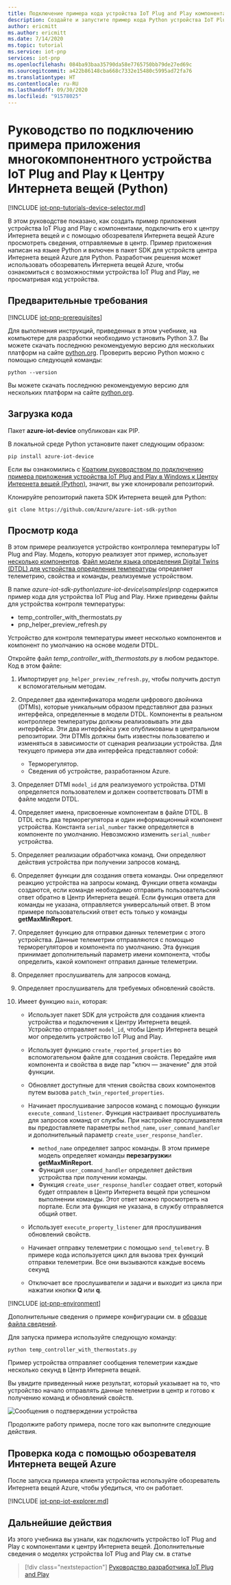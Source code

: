 ```yaml
---
title: Подключение примера кода устройства IoT Plug and Play компонента Python к Центру Интернета вещей | Документация Майкрософт
description: Создайте и запустите пример кода Python устройства IoT Plug and Play, который использует несколько компонентов и подключается к центру Интернета вещей. С помощью обозревателя Интернета вещей Azure просматривайте сведения, отправленные устройством в центр.
author: ericmitt
ms.author: ericmitt
ms.date: 7/14/2020
ms.topic: tutorial
ms.service: iot-pnp
services: iot-pnp
ms.openlocfilehash: 084ba93baa35790da58e7765750bb79de27ed69c
ms.sourcegitcommit: a422b86148cba668c7332e15480c5995ad72fa76
ms.translationtype: HT
ms.contentlocale: ru-RU
ms.lasthandoff: 09/30/2020
ms.locfileid: "91578025"
---
```

# <a name="tutorial-connect-a-sample-iot-plug-and-play-multiple-component-device-application-to-iot-hub-python"></a>Руководство по подключению примера приложения многокомпонентного устройства IoT Plug and Play к Центру Интернета вещей (Python)

[!INCLUDE [iot-pnp-tutorials-device-selector.md](../../includes/iot-pnp-tutorials-device-selector.md)]

В этом руководстве показано, как создать пример приложения устройства IoT Plug and Play с компонентами, подключить его к центру Интернета вещей и с помощью обозревателя Интернета вещей Azure просмотреть сведения, отправляемые в центр. Пример приложения написан на языке Python и включен в пакет SDK для устройств центра Интернета вещей Azure для Python. Разработчик решения может использовать обозреватель Интернета вещей Azure, чтобы ознакомиться с возможностями устройства IoT Plug and Play, не просматривая код устройства.

## <a name="prerequisites"></a>Предварительные требования

[!INCLUDE [iot-pnp-prerequisites](../../includes/iot-pnp-prerequisites.md)]

Для выполнения инструкций, приведенных в этом учебнике, на компьютере для разработки необходимо установить Python 3.7. Вы можете скачать последнюю рекомендуемую версию для нескольких платформ на сайте [python.org](https://www.python.org/). Проверить версию Python можно с помощью следующей команды:  

```cmd/sh
python --version
```

Вы можете скачать последнюю рекомендуемую версию для нескольких платформ на сайте [python.org](https://www.python.org/).

## <a name="download-the-code"></a>Загрузка кода

Пакет **azure-iot-device** опубликован как PIP.

В локальной среде Python установите пакет следующим образом:

```cmd/sh
pip install azure-iot-device
```

Если вы ознакомились с [Кратким руководством по подключению примера приложения устройства IoT Plug and Play в Windows к Центру Интернета вещей (Python)](quickstart-connect-device-python.md), значит, вы уже клонировали репозиторий.

Клонируйте репозиторий пакета SDK Интернета вещей для Python:

```cmd/sh
git clone https://github.com/Azure/azure-iot-sdk-python
```

## <a name="review-the-code"></a>Просмотр кода

В этом примере реализуется устройство контроллера температуры IoT Plug and Play. Модель, которую реализует этот пример, использует [несколько компонентов](concepts-components.md). [Файл модели языка определения Digital Twins (DTDL) для устройства определения температуры](https://github.com/Azure/opendigitaltwins-dtdl/blob/master/DTDL/v2/samples/TemperatureController.json) определяет телеметрию, свойства и команды, реализуемые устройством.

В папке *azure-iot-sdk-python\azure-iot-device\samples\pnp* содержится пример кода для устройства IoT Plug and Play. Ниже приведены файлы для устройства контроля температуры:

- temp_controller_with_thermostats.py
- pnp_helper_preview_refresh.py

Устройство для контроля температуры имеет несколько компонентов и компонент по умолчанию на основе модели DTDL.

Откройте файл *temp_controller_with_thermostats.py* в любом редакторе. Код в этом файле:

1. Импортирует `pnp_helper_preview_refresh.py`, чтобы получить доступ к вспомогательным методам.

1. Определяет два идентификатора модели цифрового двойника (DTMIs), которые уникальным образом представляют два разных интерфейса, определенные в модели DTDL. Компоненты в реальном контроллере температуры должны реализовывать эти два интерфейса. Эти два интерфейса уже опубликованы в центральном репозитории. Эти DTMIs должны быть известны пользователю и изменяться в зависимости от сценария реализации устройства. Для текущего примера эти два интерфейса представляют собой:

    - Терморегулятор.
    - Сведения об устройстве, разработанном Azure.

1. Определяет DTMI `model_id` для реализуемого устройства. DTMI определяется пользователем и должен соответствовать DTMI в файле модели DTDL.

1. Определяет имена, присвоенные компонентам в файле DTDL. В DTDL есть два терморегулятора и один информационный компонент устройства. Константа `serial_number` также определяется в компоненте по умолчанию. Невозможно изменить `serial_number` устройства.

1. Определяет реализации обработчика команд. Они определяют действия устройства при получении запросов команд.

1. Определяет функции для создания ответа команды. Они определяют реакцию устройства на запросы команд. Функции ответа команды создаются, если команде необходимо отправить пользовательский ответ обратно в Центр Интернета вещей. Если функция ответа для команды не указана, отправляется универсальный ответ. В этом примере пользовательский ответ есть только у команды **getMaxMinReport**.

1. Определяет функцию для отправки данных телеметрии с этого устройства. Данные телеметрии отправляются с помощью терморегуляторов и компонента по умолчанию. Эта функция принимает дополнительный параметр имени компонента, чтобы определить, какой компонент отправил данные телеметрии.

1. Определяет прослушиватель для запросов команд.

1. Определяет прослушиватель для требуемых обновлений свойств.

1. Имеет функцию `main`, которая:

    - Использует пакет SDK для устройств для создания клиента устройства и подключения к Центру Интернета вещей. Устройство отправляет `model_id`, чтобы Центр Интернета вещей мог определить устройство IoT Plug and Play.

    - Использует функцию `create_reported_properties` во вспомогательном файле для создания свойств. Передайте имя компонента и свойства в виде пар "ключ — значение" для этой функции.

    - Обновляет доступные для чтения свойства своих компонентов путем вызова `patch_twin_reported_properties`.

    - Начинает прослушивание запросов команд с помощью функции `execute_command_listener`. Функция настраивает прослушиватель для запросов команд от службы. При настройке прослушивателя вы предоставляете параметры `method_name`, `user_command_handler` и дополнительный параметр `create_user_response_handler`.
        - `method_name` определяет запрос команды. В этом примере модель определяет команды **перезагрузки**и **getMaxMinReport**.
        - Функция `user_command_handler` определяет действия устройства при получении команды.
        - Функция `create_user_response_handler` создает ответ, который будет отправлен в Центр Интернета вещей при успешном выполнении команды. Этот ответ можно просмотреть на портале. Если эта функция не указана, в службу отправляется общий ответ.

    - Использует `execute_property_listener` для прослушивания обновлений свойств.

    - Начинает отправку телеметрии с помощью `send_telemetry`. В примере кода используется цикл для вызова трех функций отправки телеметрии. Все они вызываются каждые восемь секунд

    - Отключает все прослушиватели и задачи и выходит из цикла при нажатии кнопки **Q** или **q**.

[!INCLUDE [iot-pnp-environment](../../includes/iot-pnp-environment.md)]

Дополнительные сведения о примере конфигурации см. в [образце файла сведений](https://github.com/Azure/azure-iot-sdk-python/blob/master/azure-iot-device/samples/pnp/README.md).

Для запуска примера используйте следующую команду:

```cmd/sh
python temp_controller_with_thermostats.py
```

Пример устройства отправляет сообщения телеметрии каждые несколько секунд в Центр Интернета вещей.

Вы увидите приведенный ниже результат, который указывает на то, что устройство начало отправлять данные телеметрии в центр и готово к получению команд и обновлений свойств.

![Сообщения о подтверждении устройства](media/tutorial-multiple-components-python/multiple-component.png)

Продолжите работу примера, после того как выполните следующие действия.

## <a name="use-azure-iot-explorer-to-validate-the-code"></a>Проверка кода с помощью обозревателя Интернета вещей Azure

После запуска примера клиента устройства используйте обозреватель Интернета вещей Azure, чтобы убедиться, что он работает.

[!INCLUDE [iot-pnp-iot-explorer.md](../../includes/iot-pnp-iot-explorer.md)]

## <a name="next-steps"></a>Дальнейшие действия

Из этого учебника вы узнали, как подключить устройство IoT Plug and Play с компонентами к центру Интернета вещей. Дополнительные сведения о моделях устройства IoT Plug and Play см. в статье

> [!div class="nextstepaction"]
> [Руководство разработчика IoT Plug and Play](concepts-developer-guide-device-csharp.md)
